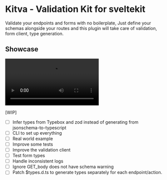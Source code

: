 # Kitva - Validation Kit for sveltekit

Validate your endpoints and forms with no boilerplate, Just define your schemas alongside your routes and this plugin will take care of validation, form client, type generation.

## Showcase

![showcase](./res/kitva.mp4)

[WIP]

- [ ] Infer types from Typebox and zod instead of generating from jsonschema-to-typescript
- [ ] CLI to set up everything
- [ ] Real world example
- [ ] Improve some tests
- [ ] Improve the validation client
- [ ] Test form types
- [ ] Handle inconsistent logs
- [ ] Ignore GET_body does not have schema warning
- [ ] Patch $types.d.ts to generate types separately for each endpoint/action.

